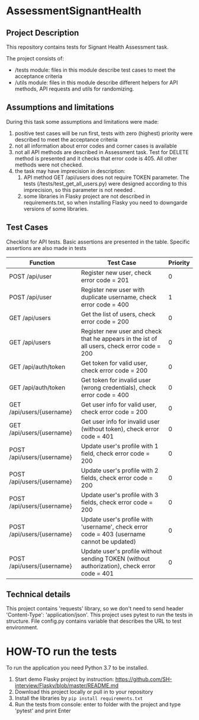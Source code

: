 # AssessmentSignantHealth #

## Project Description ##
This repository contains tests for Signant Health Assessment task.

The project consists of:
 - /tests module: files in this module describe test cases to meet the acceptance criteria
 - /utils module: files in this module describe different helpers for API methods, API requests and utils for randomizing.

## Assumptions and limitations ##
During this task some assumptions and limitations were made:
1) positive test cases will be run first, tests with zero (highest) priority were described to meet the acceptance criteria
2) not all information about error codes and corner cases is available
3) not all API methods are described in Assessment task. Test for DELETE method is presented and it checks that error code is 405. All other methods were not checked.
4) the task may have imprecision in description:
   1) API method GET /api/users does not require TOKEN parameter. The tests (/tests/test_get_all_users.py) were designed according to this imprecision, so this parameter is not needed .
   2) some libraries in Flasky project are not described  in requirements.txt, so when installing Flasky you need to downgarde versions of some libraries.


## Test Cases ##
Checklist for API tests. Basic assertions are presented in the table. Specific assertions are also made in tests

| Function                   | Test Case                                                                                   | Priority |
|----------------------------|---------------------------------------------------------------------------------------------|----------|
| POST /api/user             | Register new user, check error code = 201                                                   | 0        |
| POST /api/user             | Register new user with duplicate username, check error code = 400                           | 1        |
| GET /api/users             | Get the list of users, check error code = 200                                               | 0        |
| GET /api/users             | Register new user and check that he appears in the ist of all users, check error code = 200 | 0        |
| GET /api/auth/token        | Get token for valid user, check error code = 200                                            | 0        |
| GET /api/auth/token        | Get token for invalid user (wrong credentials), check error code = 400                      | 0        |
| GET /api/users/{username}  | Get user info for valid user, check error code = 200                                        | 0        |
| GET /api/users/{username}  | Get user info for invalid user (without token), check error code = 401                      | 0        |
| POST /api/users/{username} | Update user's profile with 1 field, check error code = 200                                  | 0        |
| POST /api/users/{username} | Update user's profile with 2 fields, check error code = 200                                 | 0        |
| POST /api/users/{username} | Update user's profile with 3 fields, check error code = 200                                 | 0        |
| POST /api/users/{username} | Update user's profile with 'username', check error code = 403 (username cannot be updated)  | 0        |
| POST /api/users/{username} | Update user's profile without sending TOKEN (without authorization), check error code = 401 | 0        |
 
## Technical details ##
This project contains 'requests' library, so we don't need to send header 'Content-Type': 'application/json'. 
This project uses pytest to run the tests in structure.
File config.py contains variable that describes the URL to test environment.

# HOW-TO run the tests #
To run the application you need Python 3.7 to be installed.
1. Start demo Flasky project by instruction: https://github.com/SH-interview/Flasky/blob/master/README.md
2. Download this project locally or pull in to your repository 
3. Install the libraries by  ``` pip install requirements.txt ```
5. Run the tests from console: enter to folder with the project and type 'pytest' and print Enter

